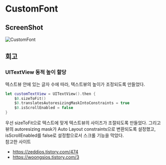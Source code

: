 # CustomFont
## ScreenShot
![CustomFont](https://user-images.githubusercontent.com/57670228/112586612-757ad480-8e3f-11eb-9f7a-17728cff5b39.gif)
## 회고
### UITextView 동적 높이 할당
텍스트뷰 안에 있는 글자 수에 따라, 텍스트뷰의 높이가 조정되도록 만들었다.
~~~swift
let customTextView = UITextView().then {
    $0.sizeToFit()
    $0.translatesAutoresizingMaskIntoConstraints = true
    $0.isScrollEnabled = false
}
~~~
우선 sizeToFit으로 텍스트에 맞게 텍스트뷰의 사이즈가 조절되도록 만들었다.
그리고 뷰의 autoresizing mask가 Auto Layout constraints으로 변환되도록 설정했고,
isScrollEnabled를 false로 설정함으로서 스크롤 기능을 막았다.
</br>
참고한 사이트 
*  <https://zeddios.tistory.com/474>
*  <https://woongsios.tistory.com/3>
